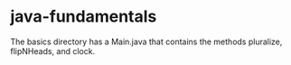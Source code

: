# java-fundamentals

The basics directory has a Main.java that contains the methods pluralize, flipNHeads, and clock.